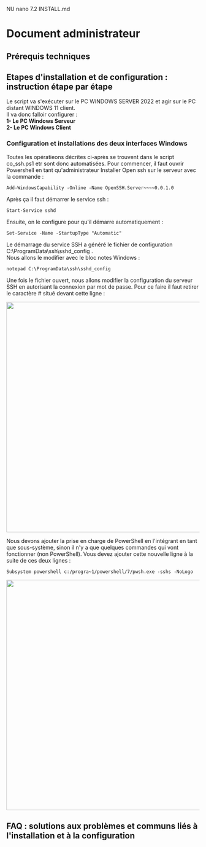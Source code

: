 NU nano 7.2                                                                                                              INSTALL.md                                                                                                                       
# Document administrateur  
  
## Prérequis techniques



## Etapes d'installation et de configuration : instruction étape par étape  
  
Le script va s'exécuter sur le PC WINDOWS SERVER 2022 et agir sur le PC distant WINDOWS 11 client.  
Il va donc falloir configurer :  
**1- Le PC Windows Serveur**  
**2- Le PC Windows Client**  

### Configuration et installations des deux interfaces Windows  
  
Toutes les opératieons décrites ci-après se trouvent dans le script co_ssh.ps1 etr sont donc automatisées.
Pour commencer, il faut ouvrir Powershell en tant qu'administrateur
Installer Open ssh sur le serveur avec la commande :  
  
    Add-WindowsCapability -Online -Name OpenSSH.Server~~~~0.0.1.0  
  
  
Après ça il faut démarrer le service ssh :  
  
    Start-Service sshd  
  
Ensuite, on le configure pour qu'il démarre automatiquement :  
  
    Set-Service -Name -StartupType "Automatic"  
  
Le démarrage du service SSH a généré le fichier de configuration C:\ProgramData\ssh\sshd_config .  
Nous allons le modifier avec le bloc notes Windows :  
  
    notepad C:\ProgramData\ssh\sshd_config  
  
Une fois le fichier ouvert, nous allons modifier la configuration du serveur SSH en autorisant la connexion par mot de passe. Pour ce faire il faut retirer le caractère # situé devant cette ligne :  

<P ALIGN="center"><IMG src="https://github.com/WildCodeSchool/TSSR-BDX-0924-P2-G2/tree/main/Images/notepad1.png" width=600></P>  
  
Nous devons ajouter la prise en charge de PowerShell en l'intégrant en tant que sous-système, sinon il n'y a que quelques commandes qui vont fonctionner (non PowerShell). Vous devez ajouter cette nouvelle ligne à la suite de ces deux lignes :  
  
    Subsystem powershell c:/progra~1/powershell/7/pwsh.exe -sshs -NoLogo  
  
<P ALIGN="center"><IMG src="https://github.com/WildCodeSchool/TSSR-BDX-0924-P2-G2/tree/main/Images/notepad2.png" width=600></P>  
  




## FAQ : solutions aux problèmes et communs liés à l'installation et à la configuration




